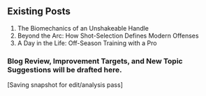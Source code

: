 ## Existing Posts
1. The Biomechanics of an Unshakeable Handle
2. Beyond the Arc: How Shot-Selection Defines Modern Offenses
3. A Day in the Life: Off-Season Training with a Pro

### Blog Review, Improvement Targets, and New Topic Suggestions will be drafted here.

[Saving snapshot for edit/analysis pass]